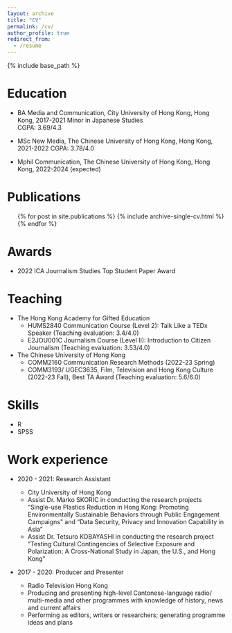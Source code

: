 ```yaml
---
layout: archive
title: "CV"
permalink: /cv/
author_profile: true
redirect_from:
  - /resume
---
```


{% include base_path %}

Education
======
* BA Media and Communication, City University of Hong Kong, Hong Kong, 2017-2021
Minor in Japanese Studies	 
CGPA: 3.69/4.3

* MSc New Media, The Chinese University of Hong Kong, Hong Kong, 2021-2022
CGPA: 3.78/4.0

* Mphil Communication, The Chinese University of Hong Kong, Hong Kong, 2022-2024 (expected)

Publications
======
  <ul>{% for post in site.publications %}
    {% include archive-single-cv.html %}
  {% endfor %}</ul>
  
Awards
======
* 2022 ICA Journalism Studies Top Student Paper Award
 
Teaching
======
* The Hong Kong Academy for Gifted Education
  * HUMS2840 Communication Course (Level 2): Talk Like a TEDx Speaker (Teaching evaluation: 3.4/4.0)
  * E2JOU001C Journalism Course (Level II): Introduction to Citizen Journalism (Teaching evaluation: 3.53/4.0)
* The Chinese University of Hong Kong
  * COMM2160 Communication Research Methods (2022-23 Spring)
  * COMM3193/ UGEC3635, Film, Television and Hong Kong Culture (2022-23 Fall), Best TA Award (Teaching evaluation: 5.6/6.0)  

Skills
======
* R
* SPSS

Work experience
======
* 2020 - 2021: Research Assistant
  * City University of Hong Kong
  * Assist Dr. Marko SKORIC in conducting the research projects “Single-use Plastics Reduction in Hong Kong: Promoting Environmentally Sustainable Behaviors through Public Engagement Campaigns" and “Data Security, Privacy and Innovation Capability in Asia”
  * Assist Dr. Tetsuro KOBAYASHI in conducting the research project “Testing Cultural Contingencies of Selective Exposure and Polarization: A Cross-National Study in Japan, the U.S., and Hong Kong"

* 2017 - 2020: Producer and Presenter
  * Radio Television Hong Kong
  * Producing and presenting high-level Cantonese-language radio/ multi-media and other programmes with knowledge of history, news and current affairs
  * Performing as editors, writers or researchers; generating programme ideas and plans
 
